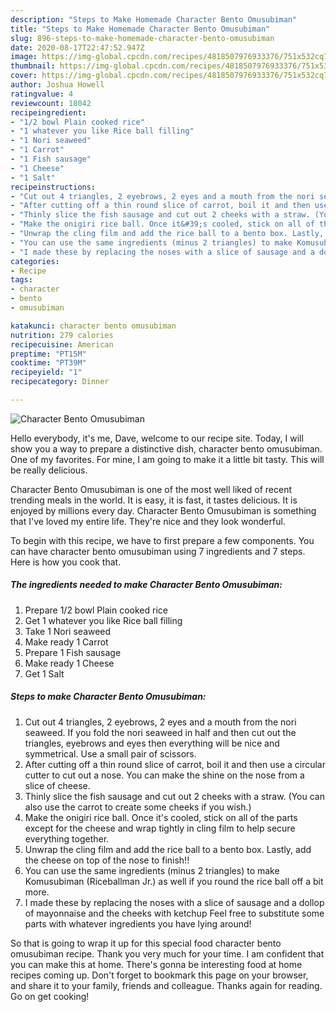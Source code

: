 ```yaml
---
description: "Steps to Make Homemade Character Bento Omusubiman"
title: "Steps to Make Homemade Character Bento Omusubiman"
slug: 896-steps-to-make-homemade-character-bento-omusubiman
date: 2020-08-17T22:47:52.947Z
image: https://img-global.cpcdn.com/recipes/4818507976933376/751x532cq70/character-bento-omusubiman-recipe-main-photo.jpg
thumbnail: https://img-global.cpcdn.com/recipes/4818507976933376/751x532cq70/character-bento-omusubiman-recipe-main-photo.jpg
cover: https://img-global.cpcdn.com/recipes/4818507976933376/751x532cq70/character-bento-omusubiman-recipe-main-photo.jpg
author: Joshua Howell
ratingvalue: 4
reviewcount: 18042
recipeingredient:
- "1/2 bowl Plain cooked rice"
- "1 whatever you like Rice ball filling"
- "1 Nori seaweed"
- "1 Carrot"
- "1 Fish sausage"
- "1 Cheese"
- "1 Salt"
recipeinstructions:
- "Cut out 4 triangles, 2 eyebrows, 2 eyes and a mouth from the nori seaweed. If you fold the nori seaweed in half and then cut out the triangles, eyebrows and eyes then everything will be nice and symmetrical. Use a small pair of scissors."
- "After cutting off a thin round slice of carrot, boil it and then use a circular cutter to cut out a nose. You can make the shine on the nose from a slice of cheese."
- "Thinly slice the fish sausage and cut out 2 cheeks with a straw. (You can also use the carrot to create some cheeks if you wish.)"
- "Make the onigiri rice ball. Once it&#39;s cooled, stick on all of the parts except for the cheese and wrap tightly in cling film to help secure everything together."
- "Unwrap the cling film and add the rice ball to a bento box. Lastly, add the cheese on top of the nose to finish!!"
- "You can use the same ingredients (minus 2 triangles) to make Komusubiman (Riceballman Jr.) as well if you round the rice ball off a bit more."
- "I made these by replacing the noses with a slice of sausage and a dollop of mayonnaise and the cheeks with ketchup Feel free to substitute some parts with whatever ingredients you have lying around!"
categories:
- Recipe
tags:
- character
- bento
- omusubiman

katakunci: character bento omusubiman 
nutrition: 279 calories
recipecuisine: American
preptime: "PT15M"
cooktime: "PT39M"
recipeyield: "1"
recipecategory: Dinner

---
```



![Character Bento Omusubiman](https://img-global.cpcdn.com/recipes/4818507976933376/751x532cq70/character-bento-omusubiman-recipe-main-photo.jpg)

Hello everybody, it's me, Dave, welcome to our recipe site. Today, I will show you a way to prepare a distinctive dish, character bento omusubiman. One of my favorites. For mine, I am going to make it a little bit tasty. This will be really delicious.



Character Bento Omusubiman is one of the most well liked of recent trending meals in the world. It is easy, it is fast, it tastes delicious. It is enjoyed by millions every day. Character Bento Omusubiman is something that I've loved my entire life. They're nice and they look wonderful.


To begin with this recipe, we have to first prepare a few components. You can have character bento omusubiman using 7 ingredients and 7 steps. Here is how you cook that.

<!--inarticleads1-->

##### The ingredients needed to make Character Bento Omusubiman:

1. Prepare 1/2 bowl Plain cooked rice
1. Get 1 whatever you like Rice ball filling
1. Take 1 Nori seaweed
1. Make ready 1 Carrot
1. Prepare 1 Fish sausage
1. Make ready 1 Cheese
1. Get 1 Salt




<!--inarticleads2-->

##### Steps to make Character Bento Omusubiman:

1. Cut out 4 triangles, 2 eyebrows, 2 eyes and a mouth from the nori seaweed. If you fold the nori seaweed in half and then cut out the triangles, eyebrows and eyes then everything will be nice and symmetrical. Use a small pair of scissors.
1. After cutting off a thin round slice of carrot, boil it and then use a circular cutter to cut out a nose. You can make the shine on the nose from a slice of cheese.
1. Thinly slice the fish sausage and cut out 2 cheeks with a straw. (You can also use the carrot to create some cheeks if you wish.)
1. Make the onigiri rice ball. Once it&#39;s cooled, stick on all of the parts except for the cheese and wrap tightly in cling film to help secure everything together.
1. Unwrap the cling film and add the rice ball to a bento box. Lastly, add the cheese on top of the nose to finish!!
1. You can use the same ingredients (minus 2 triangles) to make Komusubiman (Riceballman Jr.) as well if you round the rice ball off a bit more.
1. I made these by replacing the noses with a slice of sausage and a dollop of mayonnaise and the cheeks with ketchup Feel free to substitute some parts with whatever ingredients you have lying around!




So that is going to wrap it up for this special food character bento omusubiman recipe. Thank you very much for your time. I am confident that you can make this at home. There's gonna be interesting food at home recipes coming up. Don't forget to bookmark this page on your browser, and share it to your family, friends and colleague. Thanks again for reading. Go on get cooking!
